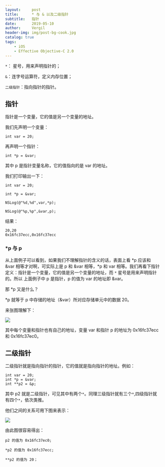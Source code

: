 ```yaml
---
layout:     post
title:      * 与 & 以及二级指针
subtitle:   指针
date:       2019-05-10
author:     Vergil
header-img: img/post-bg-cook.jpg
catalog: true
tags:
    - iOS
    - Effective Objective-C 2.0
---
```


`*`： 星号，用来声明指针的；

`&`：连字号运算符，定义内存位置；

`二级指针`：指向指针的指针。

## 指针

指针是一个变量，它的值是另一个变量的地址。

我们先声明一个变量：

```
int var = 20;
```

再声明一个指针：

```
int *p = &var; 
```

其中 p 是指针变量名称，它的值指向的是 var 的地址。

我们打印输出一下：

```
int var = 20;

int *p = &var;

NSLog(@"%d,%d",var,*p);

NSLog(@"%p,%p",&var,p);
```

结果：

```
20,20
0x16fc37ecc,0x16fc37ecc
```

### *p 与 p

从上面例子可以看到，如果我们不理解指针的含义的话，表面上看 *p 应该和 &var 相等才对啊，可实际上是 p 和 &var 相等，\*p 和 var 相等。我们再看下指针定义：指针是一个变量，它的值是另一个变量的地址，而 `*` 星号是用来声明指针的。所以 上面例子中 p 是指针，p 的值为 var 的地址即 &var。

那 *p 又是什么？

*p 就等于 p 中存储的地址（&var）所对应存储单元中的数据 20。

来张图理解下：

![](https://upload-images.jianshu.io/upload_images/1776587-f2f71914f07373ec.png?imageMogr2/auto-orient/strip%7CimageView2/2/w/1240)

其中每个变量和指针也有自己的地址，变量 var 和指针 p 的地址为 0x16fc37ecc 和 0x16fc37ec0。

## 二级指针

二级指针就是指向指针的指针，它的值就是指向指针的地址。例如：

```
int var = 20;
int *p = &var;
int **p2 = &p;
```

其中 p2 就是二级指针，可见其中有两个`*`。同理三级指针就有三个`*`,四级指针就有四个`*`，依次类推。

他们之间的关系可用下图来表示：

![](https://upload-images.jianshu.io/upload_images/1776587-1c57859049e5797f.png?imageMogr2/auto-orient/strip%7CimageView2/2/w/1240)

由此图很容易得出：

```
p2 的值为 0x16fc37ec0;

*p2 的值为 0x16fc37ecc;

**p2 的值为 20；
```